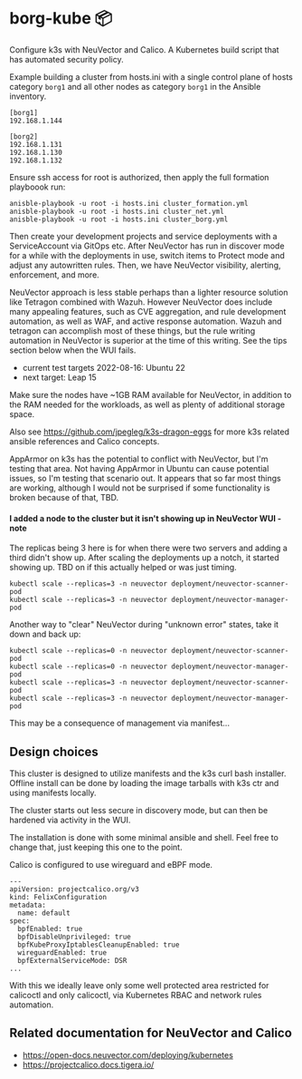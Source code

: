 # borg-kube 📦
Configure k3s with NeuVector and Calico. A Kubernetes build script that has automated security policy. 

Example building a cluster from hosts.ini with a single control plane of hosts category `borg1` and all other nodes as category `borg1` in the Ansible inventory.
```
[borg1]
192.168.1.144

[borg2]
192.168.1.131
192.168.1.130
192.168.1.132
```

Ensure ssh access for root is authorized, then apply the full formation playboook run:

```
anisble-playbook -u root -i hosts.ini cluster_formation.yml
anisble-playbook -u root -i hosts.ini cluster_net.yml
anisble-playbook -u root -i hosts.ini cluster_borg.yml
```

Then create your development projects and service deployments with a ServiceAccount via GitOps etc. After NeuVector has run in discover mode for a while with the deployments in use, switch items to Protect mode and adjust any autowritten rules. Then, we have NeuVector visibility, alerting, enforcement, and more.

NeuVector approach is less stable perhaps than a lighter resource solution like Tetragon combined with Wazuh.
However NeuVector does include many appealing features, such as CVE aggregation, and rule development automation,
as well as WAF, and active response automation. Wazuh and tetragon can accomplish most of these things, but the rule writing automation in NeuVector is superior at the time of this writing. See the tips section below when the WUI fails.

- current test targets 2022-08-16: Ubuntu 22
- next target: Leap 15

Make sure the nodes have ~1GB RAM available for NeuVector, in addition to the RAM needed for the workloads, as well as plenty of additional storage space.

Also see https://github.com/jpegleg/k3s-dragon-eggs for more k3s related ansible references and Calico concepts.

AppArmor on k3s has the potential to conflict with NeuVector, but I'm testing that area.
Not having AppArmor in Ubuntu can cause potential issues, so I'm testing that scenario out. 
It appears that so far most things are working, although I would not be surprised if some functionality is broken because of that, TBD.

#### I added a node to the cluster but it isn't showing up in NeuVector WUI - note

The replicas being 3 here is for when there were two servers and adding a third didn't show up.
After scaling the deployments up a notch, it started showing up. TBD on if this actually helped or was just timing.

```
kubectl scale --replicas=3 -n neuvector deployment/neuvector-scanner-pod
kubectl scale --replicas=3 -n neuvector deployment/neuvector-manager-pod
```
Another way to "clear" NeuVector during "unknown error" states, take it down and back up:

```
kubectl scale --replicas=0 -n neuvector deployment/neuvector-scanner-pod
kubectl scale --replicas=0 -n neuvector deployment/neuvector-manager-pod
kubectl scale --replicas=3 -n neuvector deployment/neuvector-scanner-pod
kubectl scale --replicas=3 -n neuvector deployment/neuvector-manager-pod
```

This may be a consequence of management via manifest...


## Design choices

This cluster is designed to utilize manifests and the k3s curl bash installer. Offline install can be done by loading the image tarballs with k3s ctr and using manifests locally.

The cluster starts out less secure in discovery mode, but can then be hardened via activity in the WUI.

The installation is done with some minimal ansible and shell. Feel free to change that, just keeping this one to the point.

Calico is configured to use wireguard and eBPF mode.

```
---
apiVersion: projectcalico.org/v3
kind: FelixConfiguration
metadata:
  name: default
spec:
  bpfEnabled: true
  bpfDisableUnprivileged: true
  bpfKubeProxyIptablesCleanupEnabled: true
  wireguardEnabled: true
  bpfExternalServiceMode: DSR
...
```


With this we ideally leave only some well protected area restricted for calicoctl and only calicoctl, via Kubernetes RBAC and network rules automation.



## Related documentation for NeuVector and Calico

- https://open-docs.neuvector.com/deploying/kubernetes
- https://projectcalico.docs.tigera.io/

